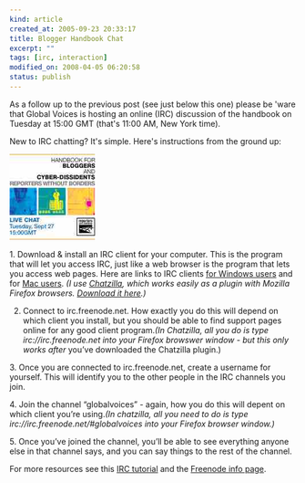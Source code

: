 ```yaml
--- 
kind: article
created_at: 2005-09-23 20:33:17
title: Blogger Handbook Chat
excerpt: ""
tags: [irc, interaction]
modified_on: 2008-04-05 06:20:58
status: publish
---
```


As a follow up to the previous post (see just below this one) please be 'ware that Global Voices is hosting an online (IRC) discussion of the handbook on Tuesday at 15:00 GMT (that's 11:00 AM, New York time). 

New to IRC chatting? It's simple. Here's instructions from the ground up:
					
<img alt="RSF-blogger-handbook" src="/images/RSF-blogger-handbook.jpg" >

<p>1. Download &#038; install an IRC client for your computer. This is the program that will let you access IRC, just like a web browser is the program that lets you access web pages.  Here are links to IRC clients <a href="http://www.ircreviews.org/clients/platforms-windows.html"target="_blank">for Windows users</a> and for <a href="http://www.ircreviews.org/clients/platforms-macos.html"target="_blank">Mac users</a>. <em>(I use <a href="http://www.mozilla.org/projects/rt-messaging/chatzilla/"target="_blank">Chatzilla</a>, which works easily as a plugin with Mozilla Firefox browsers. <a href="http://www.hacksrus.com/~ginda/chatzilla/"target="_blank">Download it here</a>.)</em></p>

2. Connect to irc.freenode.net. How exactly you do this will depend on which client you install, but you should be able to find support pages online for any good client program.<em>(In Chatzilla, all you do is type irc://irc.freenode.net into your Firefox browswer window - but this only works </em><em>after </em>you&#8217;ve downloaded the Chatzilla plugin.)

<p>3. Once you are connected to irc.freenode.net, create a username for yourself. This will identify you to the other people in the IRC channels you join.</p>

<p>4. Join the channel &#8220;globalvoices&#8221; - again, how you do this will depent on which client you&#8217;re using.<em>(In chatzilla, all you need to do is type irc://irc.freenode.net/#globalvoices into your Firefox browser window.)</em></p>

<p>5. Once you&#8217;ve joined the channel, you&#8217;ll be able to see everything anyone else in that channel says, and you can say things to the rest of the channel. </p>

<p>For more resources see this <a href="http://www.irchelp.org/irchelp/irctutorial.html"target="_blank">IRC tutorial</a> and the <a href="http://freenode.net/using_the_network.shtml"target="_blank">Freenode info page</a>.
</p></blockquote>